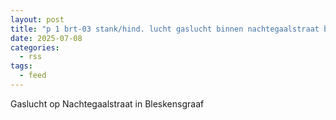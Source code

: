 ```yaml
---
layout: post
title: "p 1 brt-03 stank/hind. lucht gaslucht binnen nachtegaalstraat bleskensgraaf ca 187131"
date: 2025-07-08
categories: 
  - rss
tags: 
  - feed
---
```


Gaslucht op Nachtegaalstraat in Bleskensgraaf
